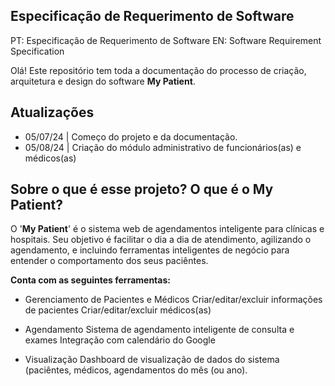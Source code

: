 ﻿## Especificação de Requerimento de Software

PT: Especificação de Requerimento de Software
EN: Software Requirement Specification

Olá!
Este repositório tem toda a documentação do processo de criação, arquitetura e design do software **My Patient**. 

## Atualizações

 - 05/07/24 | Começo do projeto e da documentação. 
 - 05/08/24 | Criação do módulo administrativo de funcionários(as) e médicos(as) 


## Sobre o que é esse projeto? O que é o My Patient?
O '**My Patient**' é o sistema web de agendamentos inteligente para clínicas e hospitais. Seu objetivo é facilitar o dia a dia de atendimento, agilizando o agendamento, e incluindo ferramentas inteligentes de negócio para entender o comportamento dos seus paciêntes.

**Conta com as seguintes ferramentas:**

 - Gerenciamento de Pacientes e Médicos
Criar/editar/excluir informações de pacientes
Criar/editar/excluir médicos(as)

 - Agendamento
Sistema de agendamento inteligente de consulta e exames
Integração com calendário do Google

 - Visualização
Dashboard de visualização de dados do sistema (paciêntes, médicos, agendamentos do mês (ou ano).

